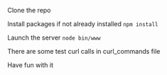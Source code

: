 Clone the repo

Install packages if not already installed `npm install`

Launch the server `node bin/www`

There are some test curl calls in curl_commands file

Have fun with it
